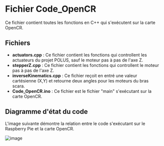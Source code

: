 # Fichier Code_OpenCR

Ce fichier contient toutes les fonctions en C++ qui s'exécutent sur la carte OpenCR.

## Fichiers

- __actuators.cpp__ : Ce fichier contient les fonctions qui controllent les actuateurs du projet POLUS, sauf le moteur pas à pas de l'axe Z.
- __stepperZ.cpp__ : Ce fichier contient les fonctions qui controllent le moteur pas à pas de l'axe Z. 
- __inverseKinematics.cpp__ : Ce fichier reçoit en entré une valeur cartésienne (X,Y) et retourne deux angles pour les moteurs du bras scara.
- __Code_OpenCR.ino__ : Ce fichier est le fichier "main" s'exécutant sur la carte OpenCR.

## Diagramme d'état du code

L'image suivante démontre la relation entre le code s'exécutant sur le Raspberry Pie et la carte OpenCR.

![image](Diagramme_états.png "Image")




